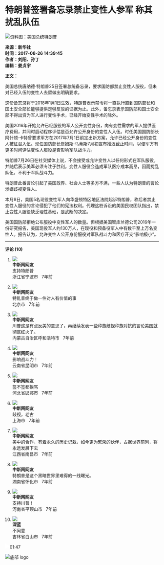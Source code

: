 # 特朗普签署备忘录禁止变性人参军 称其扰乱队伍

![资料图：美国总统特朗普](http://image1.chinanews.com.cn/cnsupload/big/2017/01-24/4-426/ccef6e6917c048719cd30bda3dd1ef7a.jpg)

**来源：新华社**  
**时间：2017-08-26 14:39:45**  
**作者：刘阳、孙丁**  
**编辑：姜贞宇**  

**正文：**

美国总统唐纳德·特朗普25日签署总统备忘录，要求国防部禁止变性人服役，但未对已经入伍的变性人去留做出明确要求。

这份备忘录将于2018年1月1日生效，特朗普表示禁令将一直执行直到国防部长和国土安全部长能够提供足够反驳的证据为止。此外，备忘录表示国防部和国土安全部不得出资为军人进行变性手术，已经开始变性手术的除外。

美国2016年开始允许已经服役的军人公开变性身份，向有变性需求的军人提供医疗费用，并同时启动程序评估是否允许公开身份的变性人入伍。时任美国国防部长阿什顿·卡特曾要求军方在2017年7月1日前定出新方案，允许已经公开身份的变性人被征召入伍。现任国防部长詹姆斯·马蒂斯7月初宣布推迟截止时间，以便军方有更多时间评估变性人服役是否影响军队战斗力。

特朗普7月26日在社交媒体上说，不会接受或允许变性人以任何形式在军队服役，并随后表示美军必须专注于胜利，变性人服役会造成军队医疗成本高昂，因而扰乱队伍，不利于军队战斗力。

特朗普此番言论引起了美国政界、社会人士等多方不满，一些人认为特朗普的言论涉嫌歧视变性人。

本月9日，美国5名现役变性军人向华盛顿特区地区法院起诉特朗普，称后者禁止变性人服役的言论侵犯了他们的宪法权利。代理这桩诉讼的美国民权团队指出，禁止变性人服役缺乏理性基础，是武断的决定。

美国国防部拒绝公布服役中变性军人的数量。但根据美国智库兰德公司2016年一份研究报告，美国现役军人约130万人，在现役和预备役军人中有数千至上万名变性人。报告认为，允许变性人公开身份服役对军队战斗力和医疗开支“影响极小”。

---

**评论 (10)**

1. ![](http://e80c500186e5e.cdn.sohucs.com/fac494264beff70ed91fedf32783552b_default_1449555756826_jpg)  
   **中新网网友**  
   支持特郎普  
   浙江省宁波市    7年前

2. ![](http://e80c500186e5e.cdn.sohucs.com/fac494264beff70ed91fedf32783552b_default_1449555756826_jpg)  
   **中新网网友**  
   特乱普终于做一件对人有价值的事  
   北京市   7年前

3. ![](http://e80c500186e5e.cdn.sohucs.com/fac494264beff70ed91fedf32783552b_default_1449555756826_jpg)  
   **中新网网友**  
   川普这是有点反美的意思了，再继续发表一些种族歧视种族对抗的言论美国就彻底红火了。  
   内蒙古自治区呼和浩特市   7年前

4. ![](http://e80c500186e5e.cdn.sohucs.com/fac494264beff70ed91fedf32783552b_default_1449555756826_jpg)  
   **中新网网友**  
   影响战斗力！  
   云南省昆明市   7年前

5. ![](http://e80c500186e5e.cdn.sohucs.com/fac494264beff70ed91fedf32783552b_default_1449555756826_jpg)  
   **中新网网友**  
   签不签都挨骂  
   河北省邯郸市   7年前

6. ![](http://e80c500186e5e.cdn.sohucs.com/fac494264beff70ed91fedf32783552b_default_1449555756826_jpg)  
   **中新网网友**  
   歧视，老古  
   上海市   7年前

7. ![](http://e80c500186e5e.cdn.sohucs.com/fac494264beff70ed91fedf32783552b_default_1449555756826_jpg)  
   **中新网网友**  
   美中的合作，有着永久的历史记栽，如今更为繁荣的伙伴，占据世界前列，将永远发展下去  
   江西省南昌市   7年前

8. ![](http://e80c500186e5e.cdn.sohucs.com/fac494264beff70ed91fedf32783552b_default_1449555756826_jpg)  
   **中新网网友**  
   特朗普是这个黑暗世界里难得的一线曙光。  
   湖南省怀化市   7年前

9. ![](http://e80c500186e5e.cdn.sohucs.com/fac494264beff70ed91fedf32783552b_default_1449555756826_jpg)  
   **中新网网友**  
   支持川普！  
   河南省平顶山市   7年前

10. ![](http://e80c500186e5e.cdn.sohucs.com/fac494264beff70ed91fedf32783552b_default_1452841409485_jpg)  
    **深蓝**  
    不同意  
    吉林省白山市   7年前

![play](data:image/png;base64,iVBORw0KGgoAAAANSUhEUgAAAA8AAAAQCAYAAADJViUEAAAAwklEQVQ4T52TSQ5BQRRFz90WuzJGgiVgolmGZg0MNBPNEhDNFF/JS6qSnx/8X+74nptX776Sc24JnICKpDURknPOeX8C9IC6JAvLVRoO5gvQALqSnr8SPsHBv/FPmX4L+AUHZuRD9tmQIrAxd6ANtCTdQkhROPgPQA0YSHrFwiFkBpT/hedAKRY+2h0AfUlJUfhhvVv/kq4xC5v4qrYxVe08NI45EhurCXQk2bhflf0YQ6AqyRaTK4MXwNmPuMolUoY3/Z1mE8J4tU0AAAAASUVORK5CYII=)01:47

![底部 logo](/img/logo-btm.465da0f6.png)